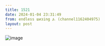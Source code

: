 ```yaml
---
title: 1521
date: 2024-01-04 23:31:49
from: endless шизing ⍼ (channel1162404975)
layout: post
---
```


![image](photos/photo_204@04-01-2024_23-31-49.jpg)


